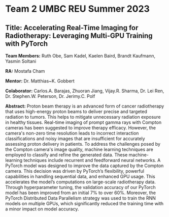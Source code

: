 # **Team 2 UMBC REU Summer 2023** 

## **Title:** Accelerating Real-Time Imaging for Radiotherapy: Leveraging Multi-GPU Training with PyTorch

**Team Members:** Ruth Obe, Sam Kadel, Kaelen Baird, Brandt Kaufmann, Yasmin Soltani

**RA:** Mostafa Cham

**Mentor:** Dr. Matthias~K. Gobbert

**Colaborator:** Carlos.A. Barajas, Zhuoran Jiang, Vijay.R. Sharma, Dr. Lei Ren, Dr. Stephen.W. Peterson, Dr. Jerimy.C. Polf 

**Abstract:** Proton beam therapy is an advanced form of cancer radiotherapy that uses high-energy proton beams to deliver precise and targeted radiation to tumors. This helps to mitigate unnecessary radiation exposure in healthy tissues. Real-time imaging of prompt gamma rays with Compton cameras has been suggested to improve therapy efficacy. However, the camera's non-zero time resolution leads to incorrect interaction classifications and noisy images that are insufficient for accurately assessing proton delivery in patients. To address the challenges posed by the Compton camera's image quality, machine learning techniques are employed to classify and refine the generated data. These machine-learning techniques include recurrent and feedforward neural networks. A PyTorch model was designed to improve the data captured by the Compton camera. This decision was driven by PyTorch’s flexibility, powerful capabilities in handling sequential data, and enhanced GPU usage. This accelerates the model’s computations on large-scale radiotherapy data. Through hyperparameter tuning, the validation accuracy of our PyTorch model has been improved from an initial 7\% to over 60\%. Moreover, the PyTorch Distributed Data Parallelism strategy was used to train the RNN models on multiple GPUs, which significantly reduced the training time with a minor impact on model accuracy.
